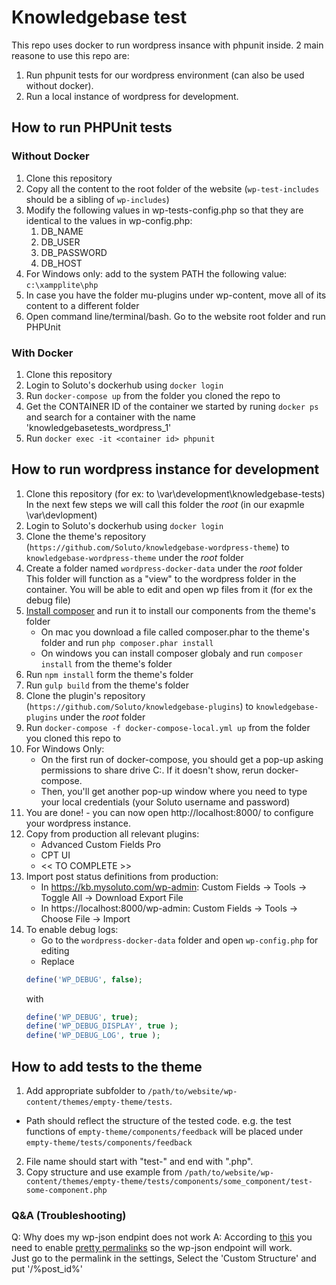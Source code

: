 # Knowledgebase test
This repo uses docker to run wordpress insance with phpunit inside.
2 main reasone to use this repo are:
1. Run phpunit tests for our wordpress environment (can also be used without docker).
2. Run a local instance of wordpress for development.
## How to run PHPUnit tests
### Without Docker

1. Clone this repository
2. Copy all the content to the root folder of the website (`wp-test-includes` should be a sibling of `wp-includes`)
3. Modify the following values in wp-tests-config.php so that they are identical to the values in wp-config.php:
    1. DB_NAME
    2. DB_USER
    3. DB_PASSWORD
    4. DB_HOST
4. For Windows only: add to the system PATH the following value: `c:\xampplite\php`
5. In case you have the folder mu-plugins under wp-content, move all of its content to a different folder
5. Open command line/terminal/bash. Go to the website root folder and run PHPUnit

### With Docker
1. Clone this repository
2. Login to Soluto's dockerhub using `docker login`
3. Run `docker-compose up` from the folder you cloned the repo to
4. Get the CONTAINER ID of the container we started by runing `docker ps` and search for a container with the name 'knowledgebasetests_wordpress_1'
5. Run `docker exec -it <container id> phpunit`

## How to run wordpress instance for development
1. Clone this repository (for ex: to \var\development\knowledgebase-tests)  
In the next few steps we will call this folder the _root_ (in our exapmle \var\devlopment)
2. Login to Soluto's dockerhub using `docker login`
3. Clone the theme's repository (`https://github.com/Soluto/knowledgebase-wordpress-theme`) to `knowledgebase-wordpress-theme` under the _root_ folder
4. Create a folder named `wordpress-docker-data` under the _root_ folder  
This folder will function as a "view" to the wordpress folder in the container. You will be able to edit and open wp files from it (for ex the debug file)
5. [Install composer](https://getcomposer.org/download/) and run it to install our components from the theme's folder
    * On mac you download a file called composer.phar to the theme's folder and run `php composer.phar install`
    * On windows you can install composer globaly and run `composer install` from the theme's folder
6. Run `npm install` form the theme's folder
7. Run `gulp build` from the theme's folder
8. Clone the plugin's repository (`https://github.com/Soluto/knowledgebase-plugins`) to `knowledgebase-plugins` under the _root_ folder
9. Run `docker-compose -f docker-compose-local.yml up` from the folder you cloned this repo to
10. For Windows Only:
    * On the first run of docker-compose, you should get a pop-up asking permissions to share drive C:. If it doesn't show, rerun docker-compose.
    * Then, you'll get another pop-up window where you need to type your local credentials (your Soluto username and password)  
10. You are done! - you can now open http://localhost:8000/ to configure your wordpress instance.
11. Copy from production all relevant plugins:
    * Advanced Custom Fields Pro
    * CPT UI
    * << TO COMPLETE >>
12. Import post status definitions from production:
    * In https://kb.mysoluto.com/wp-admin: Custom Fields -> Tools -> Toggle All -> Download Export File
    * In https://localhost:8000/wp-admin: Custom Fields -> Tools -> Choose File -> Import
13. To enable debug logs:
    * Go to the `wordpress-docker-data` folder and open `wp-config.php` for editing
    * Replace 
    ```php
    define('WP_DEBUG', false);
    ``` 
    with   
      ```php
      define('WP_DEBUG', true);
      define('WP_DEBUG_DISPLAY', true );  
      define('WP_DEBUG_LOG', true );
      ```


## How to add tests to the theme

1. Add appropriate subfolder to `/path/to/website/wp-content/themes/empty-theme/tests`. 
  * Path should reflect the structure of the tested code. e.g. the test functions of `empty-theme/components/feedback` will be placed under `empty-theme/tests/components/feedback`
2. File name should start with "test-" and end with ".php".
3. Copy structure and use example from `/path/to/website/wp-content/themes/empty-theme/tests/components/some_component/test-some-component.php`

### Q&A (Troubleshooting)

Q: Why does my wp-json endpint does not work
A: According to [this](https://developer.wordpress.org/rest-api/extending-the-rest-api/routes-and-endpoints/) you need to enable [pretty permalinks](https://codex.wordpress.org/Introduction_to_Blogging#Pretty_Permalinks) so the wp-json endpoint will work.  
Just go to the permalink in the settings, Select the 'Custom Structure' and put '/%post_id%'
